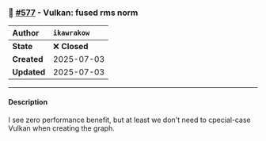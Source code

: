 ### 🔀 [#577](https://github.com/ikawrakow/ik_llama.cpp/pull/577) - Vulkan: fused rms norm

| **Author** | `ikawrakow` |
| :--- | :--- |
| **State** | ❌ **Closed** |
| **Created** | 2025-07-03 |
| **Updated** | 2025-07-03 |

---

#### Description

I see zero performance benefit, but at least we don't need to cpecial-case Vulkan when creating the graph.